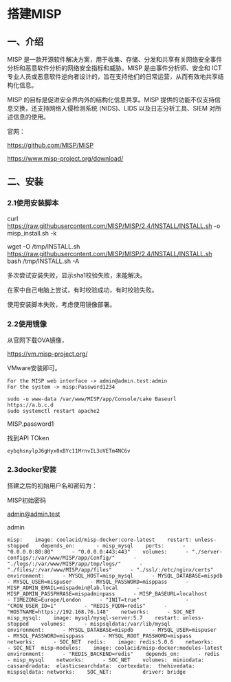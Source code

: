 # 搭建MISP

## 一、介绍

MISP 是一款开源软件解决方案，用于收集、存储、分发和共享有关网络安全事件分析和恶意软件分析的网络安全指标和威胁。MISP 是由事件分析师、安全和 ICT 专业人员或恶意软件逆向者设计的，旨在支持他们的日常运营，从而有效地共享结构化信息。

MISP 的目标是促进安全界内外的结构化信息共享。MISP 提供的功能不仅支持信息交换，还支持网络入侵检测系统 (NIDS)、LIDS 以及日志分析工具、SIEM 对所述信息的使用。

官网：

https://github.com/MISP/MISP

https://www.misp-project.org/download/



## 二、安装

### 2.1使用安装脚本

curl https://raw.githubusercontent.com/MISP/MISP/2.4/INSTALL/INSTALL.sh -o misp_install.sh -k


wget -O /tmp/INSTALL.sh https://raw.githubusercontent.com/MISP/MISP/2.4/INSTALL/INSTALL.sh
bash /tmp/INSTALL.sh -A



多次尝试安装失败，显示sha1校验失败，未能解决。

在家中自己电脑上尝试，有时校验成功，有时校验失败。

使用安装脚本失败，考虑使用镜像部署。

### 2.2使用镜像

从官网下载OVA镜像，

https://vm.misp-project.org/

VMware安装即可。
```
For the MISP web interface -> admin@admin.test:admin
For the system -> misp:Password1234
```

```
sudo -u www-data /var/www/MISP/app/Console/cake Baseurl https://a.b.c.d
sudo systemctl restart apache2
```

MISP.password1

找到API TOken

```
eybqhsnylpJ6gHyx0xBYc11MrnvIL3oVETm4NC6v
```


### 2.3docker安装

搭建之后的初始用户名和密码为：

MISP初始密码

[admin@admin.test](mailto:admin@admin.test)

admin

```
misp:    image: coolacid/misp-docker:core-latest    restart: unless-stopped    depends_on:       - misp_mysql    ports:      - "0.0.0.0:80:80"      - "0.0.0.0:443:443"    volumes:      - "./server-configs/:/var/www/MISP/app/Config/"      - "./logs/:/var/www/MISP/app/tmp/logs/"      - "./files/:/var/www/MISP/app/files"      - "./ssl/:/etc/nginx/certs"    environment:      - MYSQL_HOST=misp_mysql      - MYSQL_DATABASE=mispdb      - MYSQL_USER=mispuser      - MYSQL_PASSWORD=misppass      - MISP_ADMIN_EMAIL=mispadmin@lab.local      - MISP_ADMIN_PASSPHRASE=mispadminpass      - MISP_BASEURL=localhost      - TIMEZONE=Europe/London      - "INIT=true"               - "CRON_USER_ID=1"         - "REDIS_FQDN=redis"      - "HOSTNAME=https://192.168.76.148"    networks:      - SOC_NET   misp_mysql:    image: mysql/mysql-server:5.7    restart: unless-stopped    volumes:      - mispsqldata:/var/lib/mysql       environment:      - MYSQL_DATABASE=mispdb      - MYSQL_USER=mispuser      - MYSQL_PASSWORD=misppass      - MYSQL_ROOT_PASSWORD=mispass    networks:      - SOC_NET  redis:    image: redis:5.0.6    networks:      - SOC_NET  misp-modules:    image: coolacid/misp-docker:modules-latest    environment:      - "REDIS_BACKEND=redis"    depends_on:      - redis      - misp_mysql    networks:      - SOC_NET    volumes:  miniodata:  cassandradata:  elasticsearchdata:  cortexdata:  thehivedata:  mispsqldata: networks:    SOC_NET:          driver: bridge
```
